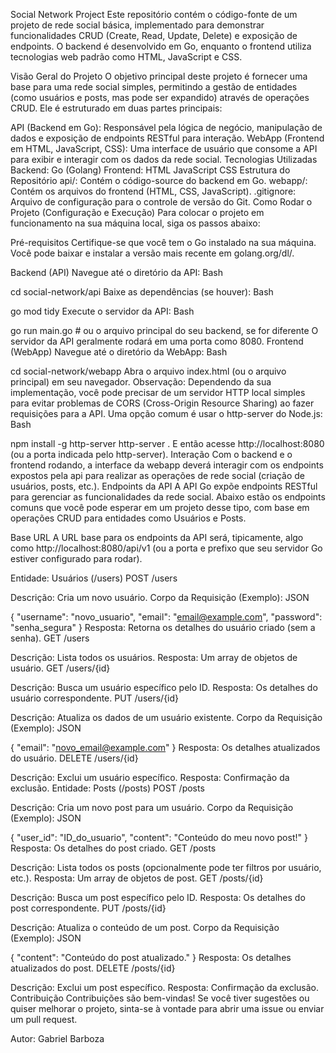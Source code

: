 Social Network Project
Este repositório contém o código-fonte de um projeto de rede social básica, implementado para demonstrar funcionalidades CRUD (Create, Read, Update, Delete) e exposição de endpoints. O backend é desenvolvido em Go, enquanto o frontend utiliza tecnologias web padrão como HTML, JavaScript e CSS.

Visão Geral do Projeto
O objetivo principal deste projeto é fornecer uma base para uma rede social simples, permitindo a gestão de entidades (como usuários e posts, mas pode ser expandido) através de operações CRUD. Ele é estruturado em duas partes principais:

API (Backend em Go): Responsável pela lógica de negócio, manipulação de dados e exposição de endpoints RESTful para interação.
WebApp (Frontend em HTML, JavaScript, CSS): Uma interface de usuário que consome a API para exibir e interagir com os dados da rede social.
Tecnologias Utilizadas
Backend:
Go (Golang)
Frontend:
HTML
JavaScript
CSS
Estrutura do Repositório
api/: Contém o código-source do backend em Go.
webapp/: Contém os arquivos do frontend (HTML, CSS, JavaScript).
.gitignore: Arquivo de configuração para o controle de versão do Git.
Como Rodar o Projeto (Configuração e Execução)
Para colocar o projeto em funcionamento na sua máquina local, siga os passos abaixo:

Pré-requisitos
Certifique-se que você tem o Go instalado na sua máquina. Você pode baixar e instalar a versão mais recente em golang.org/dl/.

Backend (API)
Navegue até o diretório da API:
Bash

cd social-network/api
Baixe as dependências (se houver):
Bash

go mod tidy
Execute o servidor da API:
Bash

go run main.go # ou o arquivo principal do seu backend, se for diferente
O servidor da API geralmente rodará em uma porta como 8080.
Frontend (WebApp)
Navegue até o diretório da WebApp:
Bash

cd social-network/webapp
Abra o arquivo index.html (ou o arquivo principal) em seu navegador.
Observação: Dependendo da sua implementação, você pode precisar de um servidor HTTP local simples para evitar problemas de CORS (Cross-Origin Resource Sharing) ao fazer requisições para a API. Uma opção comum é usar o http-server do Node.js:
Bash

npm install -g http-server
http-server .
E então acesse http://localhost:8080 (ou a porta indicada pelo http-server).
Interação
Com o backend e o frontend rodando, a interface da webapp deverá interagir com os endpoints expostos pela api para realizar as operações de rede social (criação de usuários, posts, etc.).
Endpoints da API
A API Go expõe endpoints RESTful para gerenciar as funcionalidades da rede social. Abaixo estão os endpoints comuns que você pode esperar em um projeto desse tipo, com base em operações CRUD para entidades como Usuários e Posts.

Base URL
A URL base para os endpoints da API será, tipicamente, algo como http://localhost:8080/api/v1 (ou a porta e prefixo que seu servidor Go estiver configurado para rodar).

Entidade: Usuários (/users)
POST /users

Descrição: Cria um novo usuário.
Corpo da Requisição (Exemplo):
JSON

{
    "username": "novo_usuario",
    "email": "email@example.com",
    "password": "senha_segura"
}
Resposta: Retorna os detalhes do usuário criado (sem a senha).
GET /users

Descrição: Lista todos os usuários.
Resposta: Um array de objetos de usuário.
GET /users/{id}

Descrição: Busca um usuário específico pelo ID.
Resposta: Os detalhes do usuário correspondente.
PUT /users/{id}

Descrição: Atualiza os dados de um usuário existente.
Corpo da Requisição (Exemplo):
JSON

{
    "email": "novo_email@example.com"
}
Resposta: Os detalhes atualizados do usuário.
DELETE /users/{id}

Descrição: Exclui um usuário específico.
Resposta: Confirmação da exclusão.
Entidade: Posts (/posts)
POST /posts

Descrição: Cria um novo post para um usuário.
Corpo da Requisição (Exemplo):
JSON

{
    "user_id": "ID_do_usuario",
    "content": "Conteúdo do meu novo post!"
}
Resposta: Os detalhes do post criado.
GET /posts

Descrição: Lista todos os posts (opcionalmente pode ter filtros por usuário, etc.).
Resposta: Um array de objetos de post.
GET /posts/{id}

Descrição: Busca um post específico pelo ID.
Resposta: Os detalhes do post correspondente.
PUT /posts/{id}

Descrição: Atualiza o conteúdo de um post.
Corpo da Requisição (Exemplo):
JSON

{
    "content": "Conteúdo do post atualizado."
}
Resposta: Os detalhes atualizados do post.
DELETE /posts/{id}

Descrição: Exclui um post específico.
Resposta: Confirmação da exclusão.
Contribuição
Contribuições são bem-vindas! Se você tiver sugestões ou quiser melhorar o projeto, sinta-se à vontade para abrir uma issue ou enviar um pull request.

Autor: Gabriel Barboza


